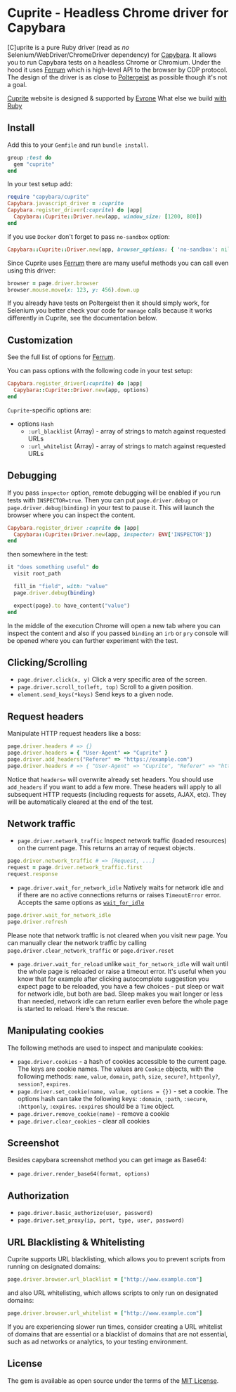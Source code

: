 

# Cuprite - Headless Chrome driver for Capybara

[C]uprite is a pure Ruby driver (read as _no_ Selenium/WebDriver/ChromeDriver
dependency) for [Capybara](https://github.com/teamcapybara/capybara). It allows
you to run Capybara tests on a headless Chrome or Chromium. Under the hood it
uses [Ferrum](https://github.com/rubycdp/ferrum#index) which is high-level API
to the browser by CDP protocol. The design of the driver is as close to
[Poltergeist](https://github.com/teampoltergeist/poltergeist) as possible though
it's not a goal.

[Cuprite](https://evrone.com/cuprite) website is designed & supported by [Evrone](https://evrone.com/)
What else we build [with Ruby](https://evrone.com/ruby)


## Install

Add this to your `Gemfile` and run `bundle install`.

``` ruby
group :test do
  gem "cuprite"
end
```

In your test setup add:

``` ruby
require "capybara/cuprite"
Capybara.javascript_driver = :cuprite
Capybara.register_driver(:cuprite) do |app|
  Capybara::Cuprite::Driver.new(app, window_size: [1200, 800])
end
```

if you use `Docker` don't forget to pass `no-sandbox` option:

```ruby
Capybara::Cuprite::Driver.new(app, browser_options: { 'no-sandbox': nil })
```

Since Cuprite uses [Ferrum](https://github.com/rubycdp/ferrum#examples) there
are many useful methods you can call even using this driver:

```ruby
browser = page.driver.browser
browser.mouse.move(x: 123, y: 456).down.up
```

If you already have tests on Poltergeist then it should simply work, for
Selenium you better check your code for `manage` calls because it works
differently in Cuprite, see the documentation below.


## Customization

See the full list of options for
[Ferrum](https://github.com/rubycdp/ferrum#customization).

You can pass options with the following code in your test setup:

``` ruby
Capybara.register_driver(:cuprite) do |app|
  Capybara::Cuprite::Driver.new(app, options)
end
```

`Cuprite`-specific options are:

* options `Hash`
  * `:url_blacklist` (Array) - array of strings to match against requested URLs
  * `:url_whitelist` (Array) - array of strings to match against requested URLs


## Debugging

If you pass `inspector` option, remote debugging will be enabled if you run
tests with `INSPECTOR=true`. Then you can put `page.driver.debug` or
`page.driver.debug(binding)` in your test to pause it. This will launch the
browser where you can inspect the content.

```ruby
Capybara.register_driver :cuprite do |app|
  Capybara::Cuprite::Driver.new(app, inspector: ENV['INSPECTOR'])
end
```

then somewhere in the test:

```ruby
it "does something useful" do
  visit root_path

  fill_in "field", with: "value"
  page.driver.debug(binding)

  expect(page).to have_content("value")
end
```

In the middle of the execution Chrome will open a new tab where you can inspect
the content and also if you passed `binding` an `irb` or `pry` console will be
opened where you can further experiment with the test.


## Clicking/Scrolling

* `page.driver.click(x, y)` Click a very specific area of the screen.
* `page.driver.scroll_to(left, top)` Scroll to a given position.
* `element.send_keys(*keys)` Send keys to a given node.


## Request headers

Manipulate HTTP request headers like a boss:

``` ruby
page.driver.headers # => {}
page.driver.headers = { "User-Agent" => "Cuprite" }
page.driver.add_headers("Referer" => "https://example.com")
page.driver.headers # => { "User-Agent" => "Cuprite", "Referer" => "https://example.com" }
```

Notice that `headers=` will overwrite already set headers. You should use
`add_headers` if you want to add a few more. These headers will apply to all
subsequent HTTP requests (including requests for assets, AJAX, etc). They will
be automatically cleared at the end of the test.


## Network traffic

* `page.driver.network_traffic` Inspect network traffic (loaded resources) on
the current page. This returns an array of request objects.

```ruby
page.driver.network_traffic # => [Request, ...]
request = page.driver.network_traffic.first
request.response
```

* `page.driver.wait_for_network_idle` Natively waits for network idle and if
there are no active connections returns or raises `TimeoutError` error. Accepts
the same options as
[`wait_for_idle`](https://github.com/rubycdp/ferrum#wait_for_idleoptions)

```ruby
page.driver.wait_for_network_idle
page.driver.refresh
```

Please note that network traffic is not cleared when you visit new page. You can
manually clear the network traffic by calling `page.driver.clear_network_traffic`
or `page.driver.reset`

* `page.driver.wait_for_reload` unlike `wait_for_network_idle` will wait until
the whole page is reloaded or raise a timeout error. It's useful when you know
that for example after clicking autocomplete suggestion you expect page to be
reloaded, you have a few choices - put sleep or wait for network idle, but both
are bad. Sleep makes you wait longer or less than needed, network idle can
return earlier even before the whole page is started to reload. Here's the
rescue.


## Manipulating cookies

The following methods are used to inspect and manipulate cookies:

* `page.driver.cookies` - a hash of cookies accessible to the current
  page. The keys are cookie names. The values are `Cookie` objects, with
  the following methods: `name`, `value`, `domain`, `path`, `size`, `secure?`,
  `httponly?`, `session?`, `expires`.
* `page.driver.set_cookie(name, value, options = {})` - set a cookie.
  The options hash can take the following keys: `:domain`, `:path`,
  `:secure`, `:httponly`, `:expires`. `:expires` should be a
  `Time` object.
* `page.driver.remove_cookie(name)` - remove a cookie
* `page.driver.clear_cookies` - clear all cookies


## Screenshot

Besides capybara screenshot method you can get image as Base64:

* `page.driver.render_base64(format, options)`


## Authorization

* `page.driver.basic_authorize(user, password)`
* `page.driver.set_proxy(ip, port, type, user, password)`


## URL Blacklisting & Whitelisting

Cuprite supports URL blacklisting, which allows you to prevent scripts from
running on designated domains:

```ruby
page.driver.browser.url_blacklist = ["http://www.example.com"]
```

and also URL whitelisting, which allows scripts to only run on designated
domains:

```ruby
page.driver.browser.url_whitelist = ["http://www.example.com"]
```

If you are experiencing slower run times, consider creating a URL whitelist of
domains that are essential or a blacklist of domains that are not essential,
such as ad networks or analytics, to your testing environment.

## License

The gem is available as open source under the terms of the
[MIT License](https://opensource.org/licenses/MIT).
